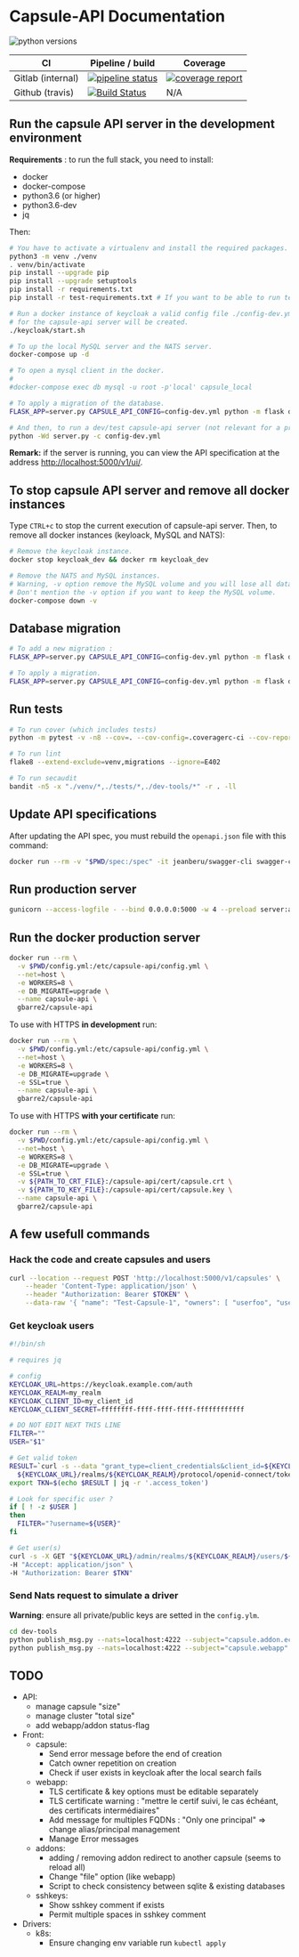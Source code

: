 # Capsule-API Documentation

![python versions](https://img.shields.io/badge/Python-3.6%20%7C%203.7%20%7C%203.8-blue.svg)

| CI | Pipeline / build | Coverage |
|----|------------------|----------|
| Gitlab (internal) | [![pipeline status](https://git.in.ac-versailles.fr/capsule/capsapi/badges/master/pipeline.svg)](https://git.in.ac-versailles.fr/capsule/capsapi/commits/master) | [![coverage report](https://git.in.ac-versailles.fr/capsule/capsapi/badges/master/coverage.svg)](https://git.in.ac-versailles.fr/capsule/capsapi/commits/master) |
| Github (travis) | [![Build Status](https://travis-ci.com/gbarre/capsule-api.svg?branch=master)](https://travis-ci.com/gbarre/capsule-api) | N/A |

## Run the capsule API server in the development environment

**Requirements** : to run the full stack, you need to install:

- docker
- docker-compose
- python3.6 (or higher)
- python3.6-dev
- jq

Then:

```sh
# You have to activate a virtualenv and install the required packages.
python3 -m venv ./venv
. venv/bin/activate
pip install --upgrade pip
pip install --upgrade setuptools
pip install -r requirements.txt
pip install -r test-requirements.txt # If you want to be able to run tests too.

# Run a docker instance of keycloak a valid config file ./config-dev.yml
# for the capsule-api server will be created.
./keycloak/start.sh

# To up the local MySQL server and the NATS server.
docker-compose up -d

# To open a mysql client in the docker.
#
#docker-compose exec db mysql -u root -p'local' capsule_local

# To apply a migration of the database.
FLASK_APP=server.py CAPSULE_API_CONFIG=config-dev.yml python -m flask db upgrade

# And then, to run a dev/test capsule-api server (not relevant for a production server).
python -Wd server.py -c config-dev.yml
```

**Remark:** if the server is running, you can view the API specification
at the address [http://localhost:5000/v1/ui/](http://localhost:5000/v1/ui/).

## To stop capsule API server and remove all docker instances

Type `CTRL+c` to stop the current execution of capsule-api server.
Then, to remove all docker instances (keyloack, MySQL and NATS):

```sh
# Remove the keycloak instance.
docker stop keycloak_dev && docker rm keycloak_dev

# Remove the NATS and MySQL instances.
# Warning, -v option remove the MySQL volume and you will lose all data.
# Don't mention the -v option if you want to keep the MySQL volume.
docker-compose down -v
```

## Database migration

```sh
# To add a new migration :
FLASK_APP=server.py CAPSULE_API_CONFIG=config-dev.yml python -m flask db migrate -m "My new migration"

# To apply a migration.
FLASK_APP=server.py CAPSULE_API_CONFIG=config-dev.yml python -m flask db upgrade
```

## Run tests

```sh
# To run cover (which includes tests)
python -m pytest -v -n8 --cov=. --cov-config=.coveragerc-ci --cov-report html --cov-report term tests/api/

# To run lint
flake8 --extend-exclude=venv,migrations --ignore=E402

# To run secaudit
bandit -n5 -x "./venv/*,./tests/*,./dev-tools/*" -r . -ll
```

## Update API specifications

After updating the API spec, you must rebuild the `openapi.json` file with this command:

```sh
docker run --rm -v "$PWD/spec:/spec" -it jeanberu/swagger-cli swagger-cli bundle -o /spec/openapi.json /spec/index.yaml
```

## Run production server

```sh
gunicorn --access-logfile - --bind 0.0.0.0:5000 -w 4 --preload server:app
```

## Run the docker production server

```sh
docker run --rm \
  -v $PWD/config.yml:/etc/capsule-api/config.yml \
  --net=host \
  -e WORKERS=8 \
  -e DB_MIGRATE=upgrade \
  --name capsule-api \
  gbarre2/capsule-api
```

To use with HTTPS **in development** run:

```sh
docker run --rm \
  -v $PWD/config.yml:/etc/capsule-api/config.yml \
  --net=host \
  -e WORKERS=8 \
  -e DB_MIGRATE=upgrade \
  -e SSL=true \
  --name capsule-api \
  gbarre2/capsule-api
```

To use with HTTPS **with your certificate** run:

```sh
docker run --rm \
  -v $PWD/config.yml:/etc/capsule-api/config.yml \
  --net=host \
  -e WORKERS=8 \
  -e DB_MIGRATE=upgrade \
  -e SSL=true \
  -v ${PATH_TO_CRT_FILE}:/capsule-api/cert/capsule.crt \
  -v ${PATH_TO_KEY_FILE}:/capsule-api/cert/capsule.key \
  --name capsule-api \
  gbarre2/capsule-api
```

## A few usefull commands

### Hack the code and create capsules and users

```sh
curl --location --request POST 'http://localhost:5000/v1/capsules' \
    --header 'Content-Type: application/json' \
    --header "Authorization: Bearer $TOKEN" \
    --data-raw '{ "name": "Test-Capsule-1", "owners": [ "userfoo", "userbar" ] }'
```

### Get keycloak users

```sh
#!/bin/sh

# requires jq

# config
KEYCLOAK_URL=https://keycloak.example.com/auth
KEYCLOAK_REALM=my_realm
KEYCLOAK_CLIENT_ID=my_client_id
KEYCLOAK_CLIENT_SECRET=ffffffff-ffff-ffff-ffff-ffffffffffff

# DO NOT EDIT NEXT THIS LINE
FILTER=""
USER="$1"

# Get valid token
RESULT=`curl -s --data "grant_type=client_credentials&client_id=${KEYCLOAK_CLIENT_ID}&client_secret=${KEYCLOAK_CLIENT_SECRET}" \
  ${KEYCLOAK_URL}/realms/${KEYCLOAK_REALM}/protocol/openid-connect/token`
export TKN=$(echo $RESULT | jq -r '.access_token')

# Look for specific user ?
if [ ! -z $USER ]
then
  FILTER="?username=${USER}"
fi

# Get user(s)
curl -s -X GET "${KEYCLOAK_URL}/admin/realms/${KEYCLOAK_REALM}/users/${FILTER}" \
-H "Accept: application/json" \
-H "Authorization: Bearer $TKN"

```

### Send Nats request to simulate a driver

**Warning**: ensure all private/public keys are setted in the `config.ylm`.

```sh
cd dev-tools
python publish_msg.py --nats=localhost:4222 --subject="capsule.addon.ecea7683-92a8-4e2d-a846-be3c92f01308" --state="?list" --data='{}'
python publish_msg.py --nats=localhost:4222 --subject="capsule.webapp" --state="?state" --data='{"id": "19129f93-b50c-4d06-9c96-d779d1dac467"}'
```

## TODO

- API:
  - manage capsule "size"
  - manage cluster "total size"
  - add webapp/addon status-flag
- Front:
  - capsule:
    - Send error message before the end of creation
    - Catch owner repetition on creation
    - Check if user exists in keycloak after the local search fails
  - webapp:
    - TLS certificate & key options must be editable separately
    - TLS certificate warning : "mettre le certif suivi, le cas échéant, des certificats intermédiaires"
    - Add message for multiples FQDNs : "Only one principal" => change alias/principal management
    - Manage Error messages
  - addons:
    - adding / removing addon redirect to another capsule (seems to reload all)
    - Change "file" option (like webapp)
    - Script to check consistency between sqlite & existing databases
  - sshkeys:
    - Show sshkey comment if exists
    - Permit multiple spaces in sshkey comment
- Drivers:
  - k8s:
    - Ensure changing env variable run `kubectl apply`
